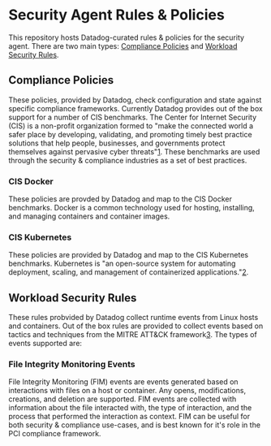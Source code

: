 # Security Agent Rules & Policies
This repository hosts Datadog-curated rules & policies for the security agent. There are two main types: [Compliance Policies](#compliance-policies) and [Workload Security Rules](#workload-security-rules).

## Compliance Policies
These policies, provided by Datadog, check configuration and state against specific compliance frameworks. Currently Datadog provides out of the box support for a number of CIS benchmarks. The Center for Internet Security (CIS) is a non-profit organization formed to "make the connected world a safer place by developing, validating, and promoting timely best practice solutions that help people, businesses, and governments protect themselves against pervasive cyber threats"[1](https://www.cisecurity.org/about-us/). These benchmarks are used through the security & compliance industries as a set of best practices.

### CIS Docker
These policies are provded by Datadog and map to the CIS Docker benchmarks. Docker is a common technology used for hosting, installing, and managing containers and container images.

### CIS Kubernetes
These policies are provided by Datadog and map to the CIS Kubernetes benchmarks. Kubernetes is "an open-source system for automating deployment, scaling, and management of containerized applications."[2](https://kubernetes.io/).

## Workload Security Rules
These rules probvided by Datadog collect runtime events from Linux hosts and containers. Out of the box rules are provided to collect events based on tactics and techniques from the MITRE ATT&CK framework[3](https://attack.mitre.org/). The types of events supported are:

### File Integrity Monitoring Events
File Integrity Monitoring (FIM) events are events generated based on interactions with files on a host or container. Any opens, modifications, creations, and deletion are supported. FIM events are collected with information about the file interacted with, the type of interaction, and the process that performed the interaction as context. FIM can be useful for both security & compliance use-cases, and is best known for it's role in the PCI compliance framework.

